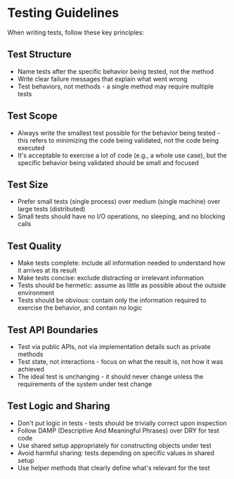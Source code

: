 # Testing Guidelines

When writing tests, follow these key principles:

## Test Structure

- Name tests after the specific behavior being tested, not the method
- Write clear failure messages that explain what went wrong
- Test behaviors, not methods - a single method may require multiple tests

## Test Scope

- Always write the smallest test possible for the behavior being tested - this refers to minimizing the code being validated, not the code being executed
- It's acceptable to exercise a lot of code (e.g., a whole use case), but the specific behavior being validated should be small and focused

## Test Size

- Prefer small tests (single process) over medium (single machine) over large tests (distributed)
- Small tests should have no I/O operations, no sleeping, and no blocking calls

## Test Quality

- Make tests complete: include all information needed to understand how it arrives at its result
- Make tests concise: exclude distracting or irrelevant information
- Tests should be hermetic: assume as little as possible about the outside environment
- Tests should be obvious: contain only the information required to exercise the behavior, and contain no logic

## Test API Boundaries

- Test via public APIs, not via implementation details such as private methods
- Test state, not interactions - focus on what the result is, not how it was achieved
- The ideal test is unchanging - it should never change unless the requirements of the system under test change

## Test Logic and Sharing

- Don't put logic in tests - tests should be trivially correct upon inspection
- Follow DAMP (Descriptive And Meaningful Phrases) over DRY for test code
- Use shared setup appropriately for constructing objects under test
- Avoid harmful sharing: tests depending on specific values in shared setup
- Use helper methods that clearly define what's relevant for the test
